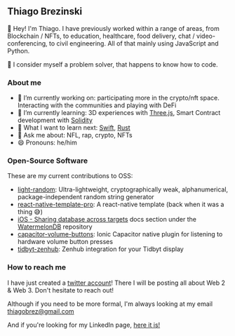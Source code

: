 ## Thiago Brezinski

👋 Hey! I'm Thiago. I have previously worked within a range of areas, from Blockchain / NFTs, to education, healthcare, food delivery, chat / video-conferencing, to civil engineering. All of that mainly using JavaScript and Python.
  
🎯 I consider myself a problem solver, that happens to know how to code.

### About me

- 🔭 I’m currently working on: participating more in the crypto/nft space. Interacting with the communities and playing with DeFi
- 🌱 I’m currently learning: 3D experiences with [Three.js](https://threejs.org/), Smart Contract development with [Solidity](https://soliditylang.org/)
- 🤔 What I want to learn next: [Swift](https://www.swift.org/), [Rust](https://www.rust-lang.org)
- 💬 Ask me about: NFL, rap, crypto, NFTs
- 😄 Pronouns: he/him

### Open-Source Software

These are my current contributions to OSS:
- [light-random](https://www.npmjs.com/package/light-random): Ultra-lightweight, cryptographically weak, alphanumerical, package-independent random string generator
- [react-native-template-pro](https://www.npmjs.com/package/react-native-template-pro): A react-native template (back when it was a thing 😅)
- [iOS - Sharing database across targets](https://nozbe.github.io/WatermelonDB/Advanced/SharingDatabaseAcrossTargets.html) docs section under the [WatermelonDB](https://github.com/Nozbe/WatermelonDB) repository
- [capacitor-volume-buttons](https://github.com/thiagobrez/capacitor-volume-buttons): Ionic Capacitor native plugin for listening to hardware volume button presses
- [tidbyt-zenhub](https://github.com/thiagobrez/tidbyt-zenhub): Zenhub integration for your Tidbyt display

### How to reach me

I have just created a [twitter account](https://twitter.com/thiagobrez)! There I will be posting all about Web 2 & Web 3. Don't hesitate to reach out!

Although if you need to be more formal, I'm always looking at my email <thiagobrez@gmail.com>

And if you're looking for my LinkedIn page, [here it is!](https://www.linkedin.com/in/thiago-brezinski/)
